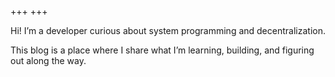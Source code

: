 +++
+++

Hi! I’m a developer curious about system programming and decentralization.  

This blog is a place where I share what I’m learning, building, and figuring out along the way.
